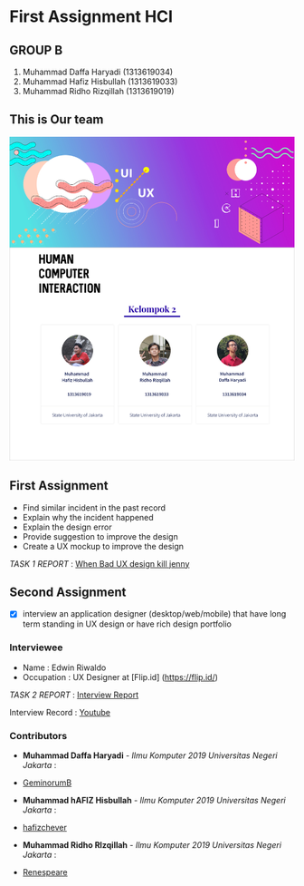 # First Assignment HCI 


## GROUP B ##

  1. Muhammad Daffa Haryadi   (1313619034)
  2. Muhammad Hafiz Hisbullah (1313619033)
  3. Muhammad Ridho Rizqillah (1313619019)

## This is Our team ##
<img src='profile/profile.jpg'>

## First Assignment ##

-  Find similar incident in the past record
-  Explain why the incident happened
-  Explain the design error
-  Provide suggestion to improve the design
-  Create a UX mockup to improve the design

*TASK 1 REPORT* : [When Bad UX design kill jenny](https://github.com/GeminorumB/HCI-task/tree/master/Assignment1)

## Second Assignment ##

- [x] interview an application designer (desktop/web/mobile) that have long term standing in UX design or have rich design portfolio

### Interviewee ###
-  Name       : Edwin Riwaldo
-  Occupation : UX Designer at [Flip.id] (https://flip.id/)

*TASK 2 REPORT* : [Interview Report](https://github.com/GeminorumB/HCI-task/tree/master/assignment2)

Interview Record : [Youtube]()


### Contributors ###

* **Muhammad Daffa Haryadi** - *Ilmu Komputer 2019 Universitas Negeri Jakarta* : 
- [GeminorumB](https://github.com/GeminorumB)
* **Muhammad hAFIZ Hisbullah** - *Ilmu Komputer 2019 Universitas Negeri Jakarta* : 
- [hafizchever](https://github.com/hafizchever)
* **Muhammad Ridho RIzqillah** - *Ilmu Komputer 2019 Universitas Negeri Jakarta* : 
- [Renespeare](https://github.com/Renespeare)
